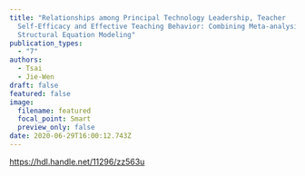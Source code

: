 ```yaml
---
title: "Relationships among Principal Technology Leadership, Teacher
  Self-Efficacy and Effective Teaching Behavior: Combining Meta-analysis and
  Structural Equation Modeling"
publication_types:
  - "7"
authors:
  - Tsai
  - Jie-Wen
draft: false
featured: false
image:
  filename: featured
  focal_point: Smart
  preview_only: false
date: 2020-06-29T16:00:12.743Z
---
```

<https://hdl.handle.net/11296/zz563u>